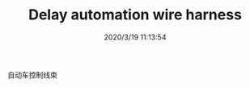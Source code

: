 ﻿---
layout: post 
title: Delay automation wire harness
tags: CDELAY
categories: wire-harness
overview: automation wire harness
series: WH
part_number: 
thumb_img: static/202003/238-thumb-20200319191427.jpg
image: static/202003/238-20200319191427.jpg
date: 2020/3/19 11:13:54
---


自动车控制线束
